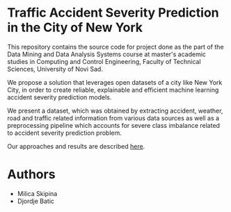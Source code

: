 # Traffic Accident Severity Prediction in the City of New York


This repository contains the source code for project done as the part of the Data Mining and Data Analysis Systems course at master's academic studies in Computing and Control Engineering, Faculty of Technical Sciences, University of Novi Sad. 

We propose a solution that leverages open datasets of a city like New York City, in order to create reliable, explainable and efficient machine learning accident severity prediction models.

We present a dataset, which was obtained by extracting accident, weather, road and traffic related information from various data sources as well as a preprocessing pipeline which accounts for severe class imbalance related to accident severity prediction problem.

Our approaches and results are described [here](https://github.com/milica-skipina/traffic-accident-prediction/blob/main/SIAP_Skipina_Batic.pdf).

# Authors
* Milica Skipina
* Djordje Batic
